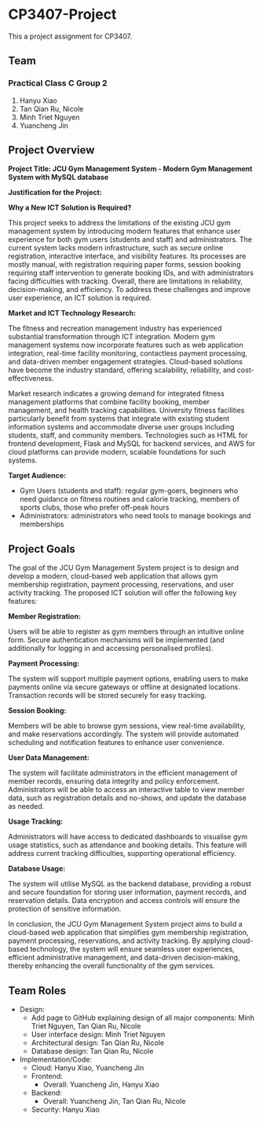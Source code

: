 # CP3407-Project

This a project assignment for CP3407.

## Team

### Practical Class C Group 2

1. Hanyu Xiao
2. Tan Qian Ru, Nicole
3. Minh Triet Nguyen
4. Yuancheng Jin

## Project Overview

**Project Title: JCU Gym Management System - Modern Gym Management System with MySQL database**

**Justification for the Project:**

**Why a New ICT Solution is Required?**  

This project seeks to address the limitations of the existing JCU gym management system by introducing modern features that enhance user experience for both gym users (students and staff) and administrators. The current system lacks modern infrastructure, such as secure online registration, interactive interface, and visibility features. Its processes are mostly manual, with registration requiring paper forms, session booking requiring staff intervention to generate booking IDs, and with administrators facing difficulties with tracking. Overall, there are limitations in reliability, decision-making, and efficiency. To address these challenges and improve user experience, an ICT solution is required.

**Market and ICT Technology Research:**

The fitness and recreation management industry has experienced substantial transformation through ICT integration. Modern gym management systems now incorporate features such as web application integration, real-time facility monitoring, contactless payment processing, and data-driven member engagement strategies. Cloud-based solutions have become the industry standard, offering scalability, reliability, and cost-effectiveness.

Market research indicates a growing demand for integrated fitness management platforms that combine facility booking, member management, and health tracking capabilities. University fitness facilities particularly benefit from systems that integrate with existing student information systems and accommodate diverse user groups including students, staff, and community members. Technologies such as HTML for frontend development, Flask and MySQL for backend services, and AWS for cloud platforms can provide modern, scalable foundations for such systems.

**Target Audience:**
- Gym Users (students and staff): regular gym-goers, beginners who need guidance on fitness routines and calorie tracking, members of sports clubs, those who prefer off-peak hours
- Administrators: administrators who need tools to manage bookings and memberships

## Project Goals
The goal of the JCU Gym Management System project is to design and develop a modern, cloud-based web application that allows gym membership registration, payment processing, reservations, and user activity tracking. The proposed ICT solution will offer the following key features:

**Member Registration:**  

Users will be able to register as gym members through an intuitive online form. Secure authentication mechanisms will be implemented (and additionally for logging in and accessing personalised profiles). 

**Payment Processing:**  

The system will support multiple payment options, enabling users to make payments online via secure gateways or offline at designated locations. Transaction records will be stored securely for easy tracking.

**Session Booking:**  

Members will be able to browse gym sessions, view real-time availability, and make reservations accordingly. The system will provide automated scheduling and notification features to enhance user convenience.

**User Data Management:**  

The system will facilitate administrators in the efficient management of member records, ensuring data integrity and policy enforcement. Administrators will be able to access an interactive table to view member data, such as registration details and no-shows, and update the database as needed.

**Usage Tracking:**  

Administrators will have access to dedicated dashboards to visualise gym usage statistics, such as attendance and booking details. This feature will address current tracking difficulties, supporting operational efficiency.

**Database Usage:**  

The system will utilise MySQL as the backend database, providing a robust and secure foundation for storing user information, payment records, and reservation details. Data encryption and access controls will ensure the protection of sensitive information.

In conclusion, the JCU Gym Management System project aims to build a cloud-based web application that simplifies gym membership registration, payment processing, reservations, and activity tracking. By applying cloud-based technology, the system will ensure seamless user experiences, efficient administrative management, and data-driven decision-making, thereby enhancing the overall functionality of the gym services.

## Team Roles
- Design:
  - Add page to GitHub explaining design of all major components: Minh Triet Nguyen, Tan Qian Ru, Nicole
  - User interface design: Minh Triet Nguyen
  - Architectural design: Tan Qian Ru, Nicole
  - Database design: Tan Qian Ru, Nicole
- Implementation/Code:
  - Cloud: Hanyu Xiao, Yuancheng Jin
  - Frontend: 
    - Overall: Yuancheng Jin, Hanyu Xiao
  - Backend:
    - Overall: Yuancheng Jin, Tan Qian Ru, Nicole 
  - Security: Hanyu Xiao